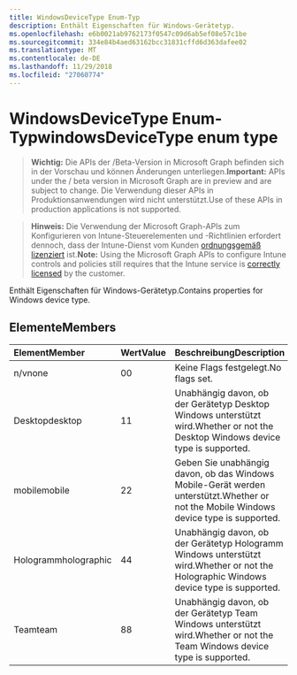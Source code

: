 ```yaml
---
title: WindowsDeviceType Enum-Typ
description: Enthält Eigenschaften für Windows-Gerätetyp.
ms.openlocfilehash: e6b0021ab9762173f0547c09d6ab5ef08e57c1be
ms.sourcegitcommit: 334e84b4aed63162bcc31831cffd6d363dafee02
ms.translationtype: MT
ms.contentlocale: de-DE
ms.lasthandoff: 11/29/2018
ms.locfileid: "27060774"
---
```

# <a name="windowsdevicetype-enum-type"></a><span data-ttu-id="0ee72-103">WindowsDeviceType Enum-Typ</span><span class="sxs-lookup"><span data-stu-id="0ee72-103">windowsDeviceType enum type</span></span>

> <span data-ttu-id="0ee72-104">**Wichtig:** Die APIs der /Beta-Version in Microsoft Graph befinden sich in der Vorschau und können Änderungen unterliegen.</span><span class="sxs-lookup"><span data-stu-id="0ee72-104">**Important:** APIs under the / beta version in Microsoft Graph are in preview and are subject to change.</span></span> <span data-ttu-id="0ee72-105">Die Verwendung dieser APIs in Produktionsanwendungen wird nicht unterstützt.</span><span class="sxs-lookup"><span data-stu-id="0ee72-105">Use of these APIs in production applications is not supported.</span></span>

> <span data-ttu-id="0ee72-106">**Hinweis:** Die Verwendung der Microsoft Graph-APIs zum Konfigurieren von Intune-Steuerelementen und -Richtlinien erfordert dennoch, dass der Intune-Dienst vom Kunden [ordnungsgemäß lizenziert](https://go.microsoft.com/fwlink/?linkid=839381) ist.</span><span class="sxs-lookup"><span data-stu-id="0ee72-106">**Note:** Using the Microsoft Graph APIs to configure Intune controls and policies still requires that the Intune service is [correctly licensed](https://go.microsoft.com/fwlink/?linkid=839381) by the customer.</span></span>

<span data-ttu-id="0ee72-107">Enthält Eigenschaften für Windows-Gerätetyp.</span><span class="sxs-lookup"><span data-stu-id="0ee72-107">Contains properties for Windows device type.</span></span>
## <a name="members"></a><span data-ttu-id="0ee72-108">Elemente</span><span class="sxs-lookup"><span data-stu-id="0ee72-108">Members</span></span>
|<span data-ttu-id="0ee72-109">Element</span><span class="sxs-lookup"><span data-stu-id="0ee72-109">Member</span></span>|<span data-ttu-id="0ee72-110">Wert</span><span class="sxs-lookup"><span data-stu-id="0ee72-110">Value</span></span>|<span data-ttu-id="0ee72-111">Beschreibung</span><span class="sxs-lookup"><span data-stu-id="0ee72-111">Description</span></span>|
|:---|:---|:---|
|<span data-ttu-id="0ee72-112">n/v</span><span class="sxs-lookup"><span data-stu-id="0ee72-112">none</span></span>|<span data-ttu-id="0ee72-113">0</span><span class="sxs-lookup"><span data-stu-id="0ee72-113">0</span></span>|<span data-ttu-id="0ee72-114">Keine Flags festgelegt.</span><span class="sxs-lookup"><span data-stu-id="0ee72-114">No flags set.</span></span>|
|<span data-ttu-id="0ee72-115">Desktop</span><span class="sxs-lookup"><span data-stu-id="0ee72-115">desktop</span></span>|<span data-ttu-id="0ee72-116">1</span><span class="sxs-lookup"><span data-stu-id="0ee72-116">1</span></span>|<span data-ttu-id="0ee72-117">Unabhängig davon, ob der Gerätetyp Desktop Windows unterstützt wird.</span><span class="sxs-lookup"><span data-stu-id="0ee72-117">Whether or not the Desktop Windows device type is supported.</span></span>|
|<span data-ttu-id="0ee72-118">mobile</span><span class="sxs-lookup"><span data-stu-id="0ee72-118">mobile</span></span>|<span data-ttu-id="0ee72-119">2</span><span class="sxs-lookup"><span data-stu-id="0ee72-119">2</span></span>|<span data-ttu-id="0ee72-120">Geben Sie unabhängig davon, ob das Windows Mobile-Gerät werden unterstützt.</span><span class="sxs-lookup"><span data-stu-id="0ee72-120">Whether or not the Mobile Windows device type is supported.</span></span>|
|<span data-ttu-id="0ee72-121">Hologramm</span><span class="sxs-lookup"><span data-stu-id="0ee72-121">holographic</span></span>|<span data-ttu-id="0ee72-122">4</span><span class="sxs-lookup"><span data-stu-id="0ee72-122">4</span></span>|<span data-ttu-id="0ee72-123">Unabhängig davon, ob der Gerätetyp Hologramm Windows unterstützt wird.</span><span class="sxs-lookup"><span data-stu-id="0ee72-123">Whether or not the Holographic Windows device type is supported.</span></span>|
|<span data-ttu-id="0ee72-124">Team</span><span class="sxs-lookup"><span data-stu-id="0ee72-124">team</span></span>|<span data-ttu-id="0ee72-125">8</span><span class="sxs-lookup"><span data-stu-id="0ee72-125">8</span></span>|<span data-ttu-id="0ee72-126">Unabhängig davon, ob der Gerätetyp Team Windows unterstützt wird.</span><span class="sxs-lookup"><span data-stu-id="0ee72-126">Whether or not the Team Windows device type is supported.</span></span>|






